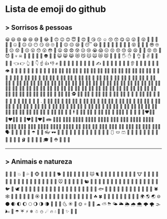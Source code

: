 # Lista de emoji do github
 
## > Sorrisos & pessoas

😀 😃  😄  😁  😆 😅  🤣 😂  🙂  🙃 😉 😊  😇  🥰  😍  🤩 😘  😗 ☺ 😚  😙  😋  😛  😜  🤪 😝  🤑 🤗 🤭  🤫 🤔 🤐 🤨  😐 😑 😶  😏 😒 🙄  😬 🤥 😌 😔 😪 🤤 😴 😷  🤒  🤕  🤢 🤮 🤧 🥵 🥶 🥴 😵 🤯  🤠  🥳 😎  🤓 🧐  😕 😟 🙁  ☹ 😮  😯 😲 😳 🥺 😦  😧 😨 😰  😥  😢 😭  😱  😖 😣 😞 😓 😩 😫 🥱 😤  😡 😠 🤬  😈  👿  💀 ☠  💩  🤡 👹 👺 👻 👽 👾  🤖 😺 😸  😹  😻  😼  😽  🙀  😿  😾  💋  👋  🤚  🖐  ✋  🖖  👌  🤏  ✌  🤞  🤟  🤘  🤙  👈  👉  👆  🖕  👇  ☝  👍  👎  ✊  👊  🤛  🤜  👏  🙌  👐  🤲  🤝 🙏  ✍  💅  🤳 💪  🦾  🦿  🦵 🦶 👂 🦻  👃 🧠 🦷 🦴 👀 👁 👅 👄 👶 🧒 👦 👧 🧑 👱  👨 🧔  👨‍🦰  👨‍🦱  👨‍🦳  👨‍🦲  👩 👩‍🦰  🧑‍🦰  👩‍🦱  🧑‍🦱  👩‍🦳  🧑‍🦳  👩‍🦲  🧑‍🦲  👱‍♀️  👱‍♂️  🧓  👴  👵  🙍  🙍‍♂️  🙎 🙎‍♂️  🙎‍♀️  🙅  🙅‍♂️  🙅‍♀️  🙆  🙆‍♂️  🙆‍♀️  💁  💁‍♂️  💁‍♀️  🙋  🙋‍♂️  🙋‍♀️  🧏  🧏‍♂️  🧏‍♀️  🙇  🙇‍♂️  🙇‍♀️  🤦  🤦‍♂️  🤦‍♀️  🤷 🤷‍♂️  🤷‍♀️  🧑‍⚕️  👨‍⚕️  👩‍⚕️  🧑‍🎓 👨‍🎓  👩‍🎓  🧑‍🏫 👨‍🏫  👩‍🏫  🧑‍⚖️ 👨‍⚖️  👩‍⚖️  🧑‍🌾 👨‍🌾  👩‍🌾  🧑‍🍳 👨‍🍳  👩‍🍳  🧑‍🔧 👨‍🔧  👩‍🔧  🧑‍🏭  👨‍🏭  👩‍🏭  🧑‍💼  👨‍💼  👩‍💼  🧑‍🔬 👨‍🔬  👩‍🔬  🧑‍💻 👨‍💻  👩‍💻  🧑‍🎤 👨‍🎤  👩‍🎤  🧑‍🎨 👨‍🎨  👩‍🎨  🧑‍✈️ 👨‍✈️  👩‍✈️  🧑‍🚀 👨‍🚀  👩‍🚀  🧑‍🚒 👨‍🚒  👩‍🚒  👮  👮‍♂️  👮‍♀️  🕵 🕵️‍♂️  🕵️‍♀️  💂 💂‍♂️  💂‍♀️  👷  👷‍♂️  👷‍♀️  🤴 👸 👳  👳‍♂️  👳‍♀️  👲  🧕  🤵  👰  🤰  🤱 🧑‍🍼  👼  🎅  🤶 . 🦸 🦸‍♂️  🦸‍♀️  🦹 🦹‍♂️  🦹‍♀️  🧙 🧙‍♂️  🧙‍♀️  🧚 🧚‍♂️  🧚‍♀️  🧛 🧛‍♂️  🧛‍♀️  🧜 🧜‍♂️ 🧜‍♀️ 🧝 🧝‍♂️  🧝‍♀️  🧞 🧞‍♂️  🧞‍♀️  🧟 🧟‍♂️  🧟‍♀️  💆  💆‍♂️  💆‍♀️  💇  💇‍♂️  💇‍♀️  🚶  🚶‍♂️  🚶‍♀️  🧍  🧍‍♂️  🧍‍♀️  🧎  🧎‍♂️  🧎‍♀️  🧑‍🦯  👨‍🦯  👩‍🦯  🧑‍🦼  👨‍🦼  👩‍🦼  🧑‍🦽  👨‍🦽  👩‍🦽  🏃  🏃‍♂️  🏃‍♀️  💃  🕺  🕴  👯  👯‍♂️  👯‍♀️  🧖  🧖‍♂️  🧖‍♀️  🧘  🧑‍🤝‍🧑  👭  👫 👬  💏 👨‍❤️‍💋‍👨  👩‍❤️‍💋‍👩  💑  👨‍❤️‍👨  👩‍❤️‍👩  👪 👨‍👩‍👦  👨‍👩‍👧  👨‍👩‍👧‍👦 👨‍👩‍👦‍👦 👨‍👩‍👧‍👧 👨‍👨‍👦  👨‍👨‍👧  👨‍👨‍👧‍👦 👨‍👨‍👦‍👦 👨‍👨‍👧‍👧 👩‍👩‍👦  👩‍👩‍👧  👩‍👩‍👧‍👦 👩‍👩‍👦‍👦 👩‍👩‍👧‍👧 👨‍👦  👨‍👦‍👦  👨‍👧  👨‍👧‍👦  👨‍👧‍👧  👩‍👦  👩‍👦‍👦  👩‍👧  👩‍👧‍👦  👩‍👧‍👧  🗣  👤  👥  👣 🧳 🌂  ☂ 🧵 🧶 👓 🕶 🥽 🥼  🦺  👔 👕 👖 🧣 🧤 🧥 🧦 👗 👘 🥻 🩱  🩲 🩳 👙 👚  👛 👜 👝  🎒 👞  👟  🥾  🥿  👠  👡 🩰 👢 👑 👒 🎩 🎓 🧢 ⛑ 💄 💍 💼

***

## > Animais e natureza

🙈 🙉 🙊 💥 💫 💦 💨 🐵 🐒 🦍 🦧 🐶 🐕 🦮 🐕‍🦺 🐩 🐺 🦊 🦝 🐱 🐈 🦁 🐯 🐅 🐆 🐴 🐎 🦄 🦓 🦌 🐮 🐂 🐃 🐄 🐷 🐖 🐗 🐽 🐏 🐑 🐐 🐪 🐫 🦙 🦒 🐘 🦏 🦛 🐭 🐁 🐀 🐹 🐰 🐇 🐿 🦔 🦇 🐻 🐨 🐼 🦥 🦦 🦨 🦘 🦡 🐾 🦃 🐔 🐓 🐣 🐤 🐥 🐦 🐧 🕊 🦅 🦆 🦢 🦉 🦩 🦚 🦜 🐸 🐊 🐢 🦎 🐍 🐲 🐉 🦕 🦖 🐳 🐋 🐬 🐟 🐠 🐡 🦈 🐙 🐚 🐌 🦋 🐛 🐜 🐝 🐞 🦗 🕷 🕸 🦂 🦟 🦠 💐 🌸 💮 🏵 🌹 🥀 🌺 🌻 🌼 🌷 🌱 🌲 🌳 🌴 🌵 🌾 🌿 ☘ 🍀 🍁 🍂 🍃 🍄 🌰 🦀 🦞 🦐 🦑 🌍 🌎 🌏 🌐 🌑 🌒 🌓 🌔 🌕 🌖 🌗 🌘 🌙 🌚 🌛 🌜 ☀ 🌝 🌞 ⭐ 🌟 🌠  ☁  ⛅  ⛈  🌤  🌥  🌦  🌧  🌨  🌩  🌪  🌫  🌬  🌈  ☂  ☔  ⚡  ❄  ☃  ⛄  ☄  🔥  💧  🌊  🎄  ✨  🎋  🎍  

